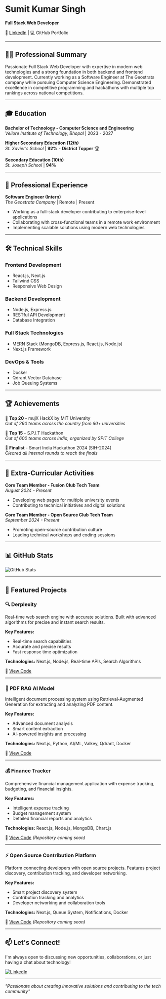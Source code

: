 # Sumit Kumar Singh
**Full Stack Web Developer**

📧 [LinkedIn](https://www.linkedin.com/in/sumit-kumar-singh-8b1768292/) | 💻 GitHub Portfolio

---

## 👨‍💻 Professional Summary

Passionate Full Stack Web Developer with expertise in modern web technologies and a strong foundation in both backend and frontend development. Currently working as a Software Engineer at The Geostrata company while pursuing Computer Science Engineering. Demonstrated excellence in competitive programming and hackathons with multiple top rankings across national competitions.

---

## 🎓 Education

**Bachelor of Technology - Computer Science and Engineering**  
*Vellore Institute of Technology, Bhopal* | 2023 - 2027  

**Higher Secondary Education (12th)**  
*St. Xavier's School* | **92%** - **District Topper** 🏆  

**Secondary Education (10th)**  
*St. Joseph School* | **94%**

---

## 💼 Professional Experience

**Software Engineer (Intern)**  
*The Geostrata Company* | Remote | Present  
- Working as a full-stack developer contributing to enterprise-level applications
- Collaborating with cross-functional teams in a remote work environment
- Implementing scalable solutions using modern web technologies

---

## 🛠️ Technical Skills

### **Frontend Development**
- React.js, Next.js
- Tailwind CSS
- Responsive Web Design

### **Backend Development**
- Node.js, Express.js
- RESTful API Development
- Database Integration

### **Full Stack Technologies**
- MERN Stack (MongoDB, Express.js, React.js, Node.js)
- Next.js Framework

### **DevOps & Tools**
- Docker
- Qdrant Vector Database
- Job Queuing Systems

---

## 🏆 Achievements

🥇 **Top 20** - mujX HackX by MIT University  
*Out of 260 teams across the country from 60+ universities*

🥈 **Top 15** - S.P.I.T Hackathon  
*Out of 600 teams across India, organized by SPIT College*

🏅 **Finalist** - Smart India Hackathon 2024 (SIH-2024)  
*Cleared all internal rounds to reach the finals*

---

## 🌟 Extra-Curricular Activities

**Core Team Member - Fusion Club Tech Team**  
*August 2024 - Present*  
- Developing web pages for multiple university events
- Contributing to technical initiatives and digital solutions

**Core Team Member - Open Source Club Tech Team**  
*September 2024 - Present*  
- Promoting open-source contribution culture
- Leading technical workshops and coding sessions

---

## 📊 GitHub Stats

![GitHub Stats](https://github-readme-stats.vercel.app/api?username=Sumit-Ks1&show_icons=true&theme=dark)

---

## 🚀 Featured Projects

### 🔍 **Derplexity**
Real-time web search engine with accurate solutions. Built with advanced algorithms for precise and instant search results.

**Key Features:**
- Real-time search capabilities
- Accurate and precise results
- Fast response time optimization

**Technologies:** Next.js, Node.js, Real-time APIs, Search Algorithms

🔗 [View Code](https://github.com/Sumit-Ks1/derplexity-ai)

---

### 📄 **PDF RAG AI Model**
Intelligent document processing system using Retrieval-Augmented Generation for extracting and analyzing PDF content.

**Key Features:**
- Advanced document analysis
- Smart content extraction
- AI-powered insights and processing

**Technologies:** Next.js, Python, AI/ML, Valkey, Qdrant, Docker

🔗 [View Code](https://github.com/Sumit-Ks1/PDF-RAG-AI)

---

### 💰 **Finance Tracker**
Comprehensive financial management application with expense tracking, budgeting, and financial insights.

**Key Features:**
- Intelligent expense tracking
- Budget management system
- Detailed financial reports and analytics

**Technologies:** React.js, Node.js, MongoDB, Chart.js

🔗 [View Code](#) *(Repository coming soon)*

---

### ⚡ **Open Source Contribution Platform**
Platform connecting developers with open source projects. Features project discovery, contribution tracking, and developer networking.

**Key Features:**
- Smart project discovery system
- Contribution tracking and analytics
- Developer networking and collaboration tools

**Technologies:** Next.js, Queue System, Notifications, Docker

🔗 [View Code](#) *(Repository coming soon)*

---

## 📫 Let's Connect!

I'm always open to discussing new opportunities, collaborations, or just having a chat about technology!

[![LinkedIn](https://img.shields.io/badge/LinkedIn-0077B5?style=for-the-badge&logo=linkedin&logoColor=white)](https://www.linkedin.com/in/sumit-kumar-singh-8b1768292/)

---

*"Passionate about creating innovative solutions and contributing to the tech community"*

